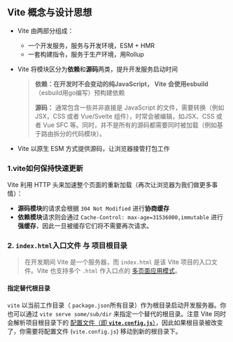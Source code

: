 ## Vite 概念与设计思想

* Vite 由两部分组成：

  * 一个开发服务，服务与开发环境，ESM + HMR
  * 一套构建指令，服务于生产环境，用Rollup

* Vite 将模块区分为**依赖**和**源码**两类，提升开发服务启动时间

  > **依赖：**在开发时不会变动的纯JavaScript， Vite 会使用**esbuild**（esbuild用go编写）预构建依赖
  >
  > **源码：** 通常包含一些并非直接是 JavaScript 的文件，需要转换（例如 JSX，CSS 或者 Vue/Svelte 组件），时常会被编辑，如JSX、CSS 或者 Vue SFC 等。同时，并不是所有的源码都需要同时被加载（例如基于路由拆分的代码模块）。

* Vite 以原生 ESM 方式提供源码，让浏览器接管打包工作

### 1.vite如何保持快速更新

Vite 利用 HTTP 头来加速整个页面的重新加载（再次让浏览器为我们做更多事情）：

* **源码模块**的请求会根据 `304 Not Modified` 进行**协商缓存**
* **依赖模块**请求则会通过 `Cache-Control: max-age=31536000,immutable` 进行**强缓存**，因此一旦被缓存它们将不需要再次请求。

### 2. `index.html`入口文件 与 项目根目录

> 在开发期间 Vite 是一个服务器，而 `index.html` 是该 Vite 项目的入口文件。Vite 也支持多个 `.html` 作入口点的 [多页面应用模式](https://cn.vitejs.dev/guide/build.html#multi-page-app)。

#### 指定替代根目录

`vite` 以当前工作目录（ `package.json`所有目录）作为根目录启动开发服务器。你也可以通过 `vite serve some/sub/dir` 来指定一个替代的根目录。注意 Vite 同时会解析项目根目录下的 [配置文件（即 **`vite.config.js`**）](https://cn.vitejs.dev/config/#configuring-vite)，因此如果根目录被改变了，你需要将配置文件 (`vite.config.js`) 移动到新的根目录下。

